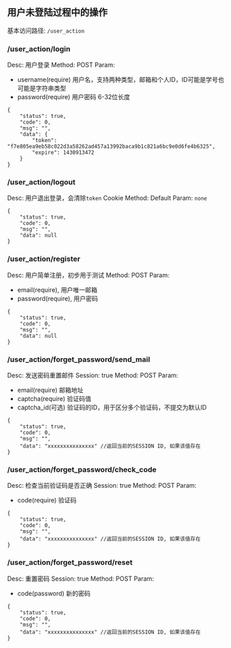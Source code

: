 ## 用户未登陆过程中的操作
基本访问路径: `/user_action`

### /user_action/login
Desc: 用户登录
Method: POST
Param:

* username(require) 用户名，支持两种类型，邮箱和个人ID，ID可能是学号也可能是字符串类型
* password(require) 用户密码 6-32位长度

```
{
    "status": true,
    "code": 0,
    "msg": "",
    "data": {
        "token": "f7e805ea9eb58c022d3a58262ad457a13992baca9b1c821a6bc9e0d6fe4b6325",
        "expire": 1430913472
    }
}
```

### /user_action/logout
Desc: 用户退出登录，会清除`token` Cookie
Method: Default
Param: `none`
```
{
    "status": true,
    "code": 0,
    "msg": "",
    "data": null
}
```

### /user_action/register
Desc: 用户简单注册，初步用于测试
Method: POST
Param:

* email(require), 用户唯一邮箱
* password(require), 用户密码

```
{
    "status": true,
    "code": 0,
    "msg": "",
    "data": null
}
```

### /user_action/forget_password/send_mail
Desc: 发送密码重置邮件
Session: true
Method: POST
Param:
* email(require) 邮箱地址
* captcha(require) 验证码值
* captcha_id(可选) 验证码的ID，用于区分多个验证码，不提交为默认ID

```
{
	"status": true,
	"code": 0,
	"msg": "",
	"data": "xxxxxxxxxxxxxxx" //返回当前的SESSION ID, 如果该值存在
}
```

### /user_action/forget_password/check_code
Desc: 检查当前验证码是否正确
Session: true
Method: POST
Param:
* code(require) 验证码

```
{
	"status": true,
	"code": 0,
	"msg": "",
	"data": "xxxxxxxxxxxxxxx" //返回当前的SESSION ID, 如果该值存在
}
```

### /user_action/forget_password/reset
Desc:  重置密码
Session: true
Method: POST
Param:
* code(password) 新的密码

```
{
	"status": true,
	"code": 0,
	"msg": "",
	"data": "xxxxxxxxxxxxxxx" //返回当前的SESSION ID, 如果该值存在
}
```
